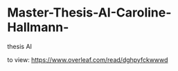 # Master-Thesis-AI-Caroline-Hallmann-
thesis AI 

to view: https://www.overleaf.com/read/dghpyfckwwwd

